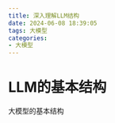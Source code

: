```yaml
---
title: 深入理解LLM结构
date: 2024-06-08 18:39:05
tags: 大模型
categories:
- 大模型
---
```


# LLM的基本结构

大模型的基本结构
